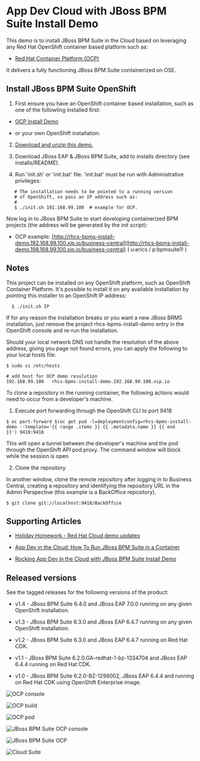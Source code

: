 App Dev Cloud with JBoss BPM Suite Install Demo 
===============================================
This demo is to install JBoss BPM Suite in the Cloud based on leveraging any Red Hat OpenShift container based platform such as:

 - [Red Hat Container Platform (OCP)](https://github.com/redhatdemocentral/ocp-install-demo)
  
It delivers a fully functioning JBoss BPM Suite containerized on OSE.


Install JBoss BPM Suite OpenShift
---------------------------------
1. First ensure you have an OpenShift container based installation, such as one of the followling installed first:

  - [OCP Install Demo](https://github.com/redhatdemocentral/ocp-install-demo)

  - or your own OpenShift installation.

2. [Download and unzip this demo.](https://github.com/redhatdemocentral/rhcs-bpms-install-demo/archive/master.zip)

3. Download JBoss EAP & JBoss BPM Suite, add to installs directory (see installs/README).

4. Run 'init.sh' or 'init.bat' file. 'init.bat' must be run with Administrative privileges:
```
   # The installation needs to be pointed to a running version
   # of OpenShift, so pass an IP address such as:
   #
   $ ./init.sh 192.168.99.100  # example for OCP.
```

Now log in to JBoss BPM Suite to start developing containerized BPM projects (the address will be generated by the init script):

  - OCP example: [http://rhcs-bpms-install-demo.192.168.99.100.xip.io/business-central](http://rhcs-bpms-install-demo.198.168.99.100.xip.io/business-central)  ( u:erics / p:bpmsuite1! )


Notes
-----
This project can be installed on any OpenShift platform, such as OpenShift Container Platform.
It's possible to install it on any available installation by pointing this installer to an OpenShift IP address:
```
  $ ./init.sh IP
```

If for any reason the installation breaks or you want a new JBoss BRMS installation, just remove the project rhcs-bpms-install-demo
entry in the OpenShift console and re-run the installation.

Should your local network DNS not handle the resolution of the above address, giving you page not found errors, you can apply the
following to your local hosts file:

```
$ sudo vi /etc/hosts

# add host for OCP demo resulution
192.168.99.100   rhcs-bpms-install-demo.192.168.99.100.xip.io
```

To clone a repository in the running container, the following actions would need to occur from a developer's machine.

1. Execute port forwarding through the OpenShift CLI to port 9418
```
$ oc port-forward $(oc get pod -l=deploymentconfig=rhcs-bpms-install-demo --template='{{ range .items }} {{ .metadata.name }} {{ end
}}') 9418:9418
```

This will open a tunnel between the developer's machine and the pod through the OpenShift API pod proxy. The command window will
block while the session is open

2. Clone the repository

In another window, clone the remote repository after logging in to Business Central, creating a repository and identifying the repository URL in the Admin Perspective (this example is a BackOffice repository).
```
$ git clone git://localhost:9418/BackOffice
```


Supporting Articles
-------------------
- [Holiday Homework - Red Hat Cloud demo updates](http://www.schabell.org/2016/12/holiday-homework-redhat-cloud-demo-updates.html)

- [App Dev in the Cloud: How To Run JBoss BPM Suite in a Container](http://www.schabell.org/2016/11/appdev-cloud-howto-run-jboss-bpmsuite-in-container.html)

- [Rocking App Dev in the Cloud with JBoss BPM Suite Install Demo](http://www.schabell.org/2016/03/rocking-appdev-in-cloud-jboss-bpmsuite-install-demo.html)


Released versions
-----------------
See the tagged releases for the following versions of the product:

- v1.4 - JBoss BPM Suite 6.4.0 and JBoss EAP 7.0.0 running on any given OpenShift installation.

- v1.3 - JBoss BPM Suite 6.3.0 and JBoss EAP 6.4.7 running on any given OpenShift installation.

- v1.2 - JBoss BPM Suite 6.3.0 and JBoss EAP 6.4.7 running on Red Hat CDK.

- v1.1 - JBoss BPM Suite 6.2.0.GA-redhat-1-bz-1334704 and JBoss EAP 6.4.4 running on Red Hat CDK.

- v1.0 - JBoss BPM Suite 6.2.0-BZ-1299002, JBoss EAP 6.4.4 and running on Red Hat CDK using OpenShift Enterprise image. 

![OCP console](https://github.com/redhatdemocentral/rhcs-bpms-install-demo/blob/master/docs/demo-images/rhcs-bpms-ocp-console.png?raw=true)

![OCP build](https://github.com/redhatdemocentral/rhcs-bpms-install-demo/blob/master/docs/demo-images/rhcs-bpms-build-ocp.png?raw=true)

![OCP pod](https://github.com/redhatdemocentral/rhcs-bpms-install-demo/blob/master/docs/demo-images/rhcs-bpms-pod-ocp.png?raw=true)

![JBoss BPM Suite OCP console](https://github.com/redhatdemocentral/rhcs-bpms-install-demo/blob/master/docs/demo-images/jboss-bpms-ocp-console.png?raw=true)

![JBoss BPM Suite OCP](https://github.com/redhatdemocentral/rhcs-bpms-install-demo/blob/master/docs/demo-images/jboss-bpms-ocp.png?raw=true)

![Cloud Suite](https://github.com/redhatdemocentral/rhcs-bpms-install-demo/blob/master/docs/demo-images/rhcs-arch.png?raw=true)


